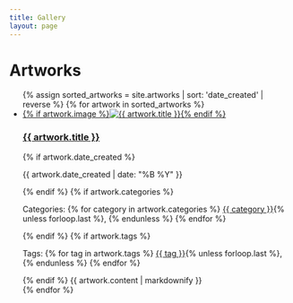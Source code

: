 ```yaml
---
title: Gallery
layout: page
---
```


<h1>Artworks</h1>

<ul class="artwork-gallery">
  {% assign sorted_artworks = site.artworks | sort: 'date_created' | reverse %}
  {% for artwork in sorted_artworks %}
    <li>
      <a href="{{ artwork.url | relative_url }}" class="artwork-link">
        {% if artwork.image %}<img src="{{ artwork.image | relative_url }}" alt="{{ artwork.title }}">{% endif %}
        <h3>{{ artwork.title }}</h3>
      </a>
      <div class="artwork-description">
        {% if artwork.date_created %}<p class="artwork-date">{{ artwork.date_created | date: "%B %Y" }}</p>{% endif %}
        {% if artwork.categories %}
          <p class="artwork-categories">Categories:
            {% for category in artwork.categories %}
              <a href="{{ '/categories/' | append: category | append: '/' | relative_url }}"><span>{{ category }}</span></a>{% unless forloop.last %}, {% endunless %}
            {% endfor %}
          </p>
        {% endif %}
        {% if artwork.tags %}
          <p class="artwork-tags">Tags:
            {% for tag in artwork.tags %}
              <a href="{{ '/tags/' | append: tag | append: '/' | relative_url }}"><span>{{ tag }}</span></a>{% unless forloop.last %}, {% endunless %}
            {% endfor %}
          </p>
        {% endif %}
        {{ artwork.content | markdownify }}
      </div>
    </li>
  {% endfor %}
</ul>